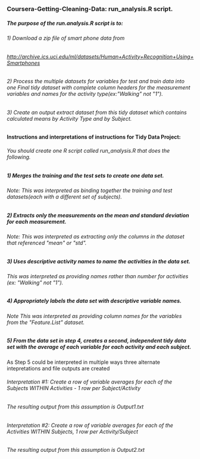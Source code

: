 ### Coursera-Getting-Cleaning-Data: run_analysis.R script.
##### The purpose of the run.analysis.R script is to:
###### 1) Download a zip file of smart phone data from 
###### http://archive.ics.uci.edu/ml/datasets/Human+Activity+Recognition+Using+Smartphones 
###### 2) Process the multiple datasets for variables for test and train data into one Final tidy dataset with complete column headers for the measurement variables and names for the activity type(ex:"Walking" not "1"). 
###### 3) Create an output extract dataset from this tidy dataset which contains calculated means by Activity Type and by Subject.

#### Instructions and interpretations of instructions for Tidy Data Project:

###### You should create one R script called run_analysis.R that does the following. 
##### 1) Merges the training and the test sets to create one data set.
######   Note: This was interpreted as binding together the training and test datasets(each with a different set of subjects).

##### 2) Extracts only the measurements on the mean and standard deviation for each measurement. 
######   Note: This was interpreted as extracting only the columns in the dataset that referenced "mean" or "std".

##### 3) Uses descriptive activity names to name the activities in the data set.
######   This was interpreted as providing names rather than number for activities (ex: "Walking" not "1").

##### 4) Appropriately labels the data set with descriptive variable names.
###### Note This was interpreted as providing column names for the variables from the "Feature.List" dataset.

##### 5) From the data set in step 4, creates a second, independent tidy data set with the average of each variable for each activity and each subject.

As Step 5 could be interpreted in multiple ways three alternate intepretations and file outputs are created

###### Interpretation #1: Create a row of variable averages for each of the Subjects WITHIN Activities - 1 row per Subject/Activity
###### The resulting output from this assumption is Output1.txt

###### Interpretation #2: Create a row of variable averages for each of the  Activities WITHIN Subjects, 1 row per Activity/Subject
###### The resulting output from this assumption is Output2.txt

